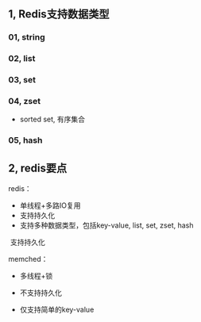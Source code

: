## 1, Redis支持数据类型

### 01, string

### 02, list

### 03, set

###  04, zset

* sorted set, 有序集合

### 05, hash



## 2, redis要点

redis：

* 单线程+多路IO复用
* 支持持久化
* 支持多种数据类型，包括key-value, list, set, zset, hash

​			支持持久化

memched：

* 多线程+锁

* 不支持持久化
* 仅支持简单的key-value

​					





